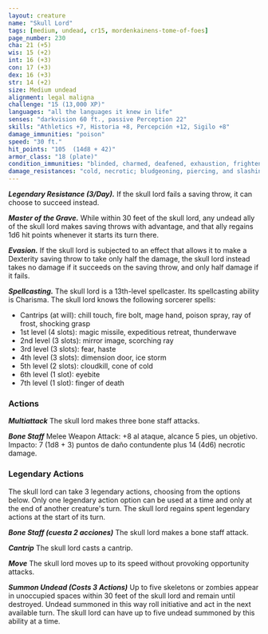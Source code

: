```yaml
---
layout: creature
name: "Skull Lord"
tags: [medium, undead, cr15, mordenkainens-tome-of-foes]
page_number: 230
cha: 21 (+5)
wis: 15 (+2)
int: 16 (+3)
con: 17 (+3)
dex: 16 (+3)
str: 14 (+2)
size: Medium undead
alignment: legal maligna
challenge: "15 (13,000 XP)"
languages: "all the languages it knew in life"
senses: "darkvision 60 ft., passive Perception 22"
skills: "Athletics +7, Historia +8, Percepción +12, Sigilo +8"
damage_immunities: "poison"
speed: "30 ft."
hit_points: "105  (14d8 + 42)"
armor_class: "18 (plate)"
condition_immunities: "blinded, charmed, deafened, exhaustion, frightened, poisoned, stunned, unconscious"
damage_resistances: "cold, necrotic; bludgeoning, piercing, and slashing from nonmagical attacks"
---
```


***Legendary Resistance (3/Day).*** If the skull lord fails a saving throw, it can choose to succeed instead.

***Master of the Grave.*** While within 30 feet of the skull lord, any undead ally of the skull lord makes saving throws with advantage, and that ally regains 1d6 hit points whenever it starts its turn there.

***Evasion.*** If the skull lord is subjected to an effect that allows it to make a Dexterity saving throw to take only half the damage, the skull lord instead takes no damage if it succeeds on the saving throw, and only half damage if it fails.

***Spellcasting.*** The skull lord is a 13th-level spellcaster. Its spellcasting ability is Charisma. The skull lord knows the following sorcerer spells:
* Cantrips (at will): chill touch, fire bolt, mage hand, poison spray, ray of frost, shocking grasp
* 1st level (4 slots): magic missile, expeditious retreat, thunderwave
* 2nd level (3 slots): mirror image, scorching ray
* 3rd level (3 slots): fear, haste
* 4th level (3 slots): dimension door, ice storm
* 5th level (2 slots): cloudkill, cone of cold
* 6th level (1 slot): eyebite
* 7th level (1 slot): finger of death

### Actions

***Multiattack*** The skull lord makes three bone staff attacks.

***Bone Staff*** Melee Weapon Attack: +8 al ataque, alcance 5 pies, un objetivo. Impacto: 7 (1d8 + 3) puntos de daño contundente plus 14 (4d6) necrotic damage.

### Legendary Actions

The skull lord can take 3 legendary actions, choosing from the options below. Only one legendary action option can be used at a time and only at the end of another creature's turn. The skull lord regains spent legendary actions at the start of its turn.

***Bone Staff (cuesta 2 acciones)*** The skull lord makes a bone staff attack.

***Cantrip*** The skull lord casts a cantrip.

***Move*** The skull lord moves up to its speed without provoking opportunity attacks.

***Summon Undead (Costs 3 Actions)*** Up to five skeletons or zombies appear in unoccupied spaces within 30 feet of the skull lord and remain until destroyed. Undead summoned in this way roll initiative and act in the next available turn. The skull lord can have up to five undead summoned by this ability at a time.